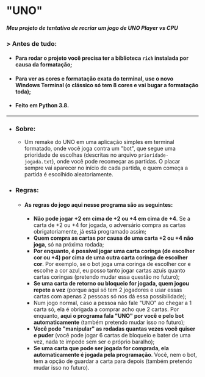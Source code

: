 # "UNO"

#### _Meu projeto de tentativa de recriar um jogo de UNO Player vs CPU_



### > Antes de tudo:

- #### Para rodar o projeto você precisa ter a biblioteca `rich` instalada por causa da formatação;

- #### Para ver as cores e formatação exata do terminal, use o novo Windows Terminal (o clássico só tem 8 cores e vai bugar a formatação toda);

- #### Feito em Python 3.8.

  

------



- ### Sobre:

  - Um remake do UNO em uma aplicação simples em terminal formatado, onde você joga contra um "bot", que segue uma prioridade de escolhas (descritas no arquivo `prioridade-jogada.txt`), onde você pode recomeçar as partidas. O placar sempre vai aparecer no início de cada partida, e quem começa a partida é escolhido aleatoriamente.

    

- ### Regras:

  - #### As regras do jogo aqui nesse programa são as seguintes:

    - **Não pode jogar +2 em cima de +2 ou +4 em cima de +4**. Se a carta de +2 ou +4 for jogada, o adversário compra as cartas obrigatoriamente, já está programado assim;
    - **Quem compra as cartas por causa de uma carta +2 ou +4 não joga**, só na próxima rodada;
    - **Por enquanto, é possível jogar uma carta coringa (de escolher cor ou +4) por cima de uma outra carta coringa de escolher cor**. Por exemplo, se o bot joga uma coringa de escolher cor e escolhe a cor azul, eu posso tanto jogar cartas azuis quanto cartas coringas (pretendo mudar essa questão no futuro);
    - **Se uma carta de retorno ou bloqueio for jogada, quem jogou repete a vez** (porque aqui só tem 2 jogadores e usar essas cartas com apenas 2 pessoas só nos dá essa possibilidade);
    - Num jogo normal, caso a pessoa não fale "UNO" ao chegar a 1 carta só, ela é obrigada a comprar acho que 2 cartas. Por enquanto, **aqui o programa fala "UNO" por você e pelo bot automaticamente** (também pretendo mudar isso no futuro);
    - **Você pode "manipular" as rodadas quantas vezes você quiser e puder** (você pode jogar 6 cartas de bloqueio e bater de uma vez, nada te impede sem ser o próprio baralho);
    - **Se uma carta que pode ser jogada for comprada, ela automaticamente é jogada pela programação**. Você, nem o bot, tem a opção de guardar a carta para depois (também pretendo mudar isso no futuro).



